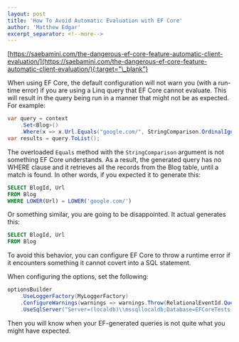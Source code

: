 ```yaml
---
layout: post
title: 'How To Avoid Automatic Evaluation with EF Core'
author: 'Matthew Edgar'
excerpt_separator: <!--more-->
---
```


[https://saebamini.com/the-dangerous-ef-core-feature-automatic-client-evaluation/](https://saebamini.com/the-dangerous-ef-core-feature-automatic-client-evaluation/){:target="\_blank"}

When using EF Core, the default configuration will not warn you (with a run-time error) if you
are using a Linq query that EF Core cannot evaluate. This will result in the query being
run in a manner that might not be as expected. For example:

```csharp
var query = context
    .Set<Blog>()
    .Where(x => x.Url.Equals("google.com/", StringComparison.OrdinalIgnoreCase));
var results = query.ToList();
```

<!--more-->

The overloaded `Equals` method with the `StringComparison` argument is not something EF Core understands. As
a result, the generated query has no WHERE clause and it retrieves all the records from the Blog table, until
a match is found. In other words, if you expected it to generate this:

```sql
SELECT BlogId, Url
FROM Blog
WHERE LOWER(Url) = LOWER('google.com/')
```

Or something similar, you are going to be disappointed. It actual generates this:

```sql
SELECT BlogId, Url
FROM Blog
```

To avoid this behavior, you can configure EF Core to throw a runtime error if it encounters something it cannot
covert into a SQL statement.

When configuring the options, set the following:

```csharp
optionsBuilder
    .UseLoggerFactory(MyLoggerFactory)
    .ConfigureWarnings(warnings => warnings.Throw(RelationalEventId.QueryClientEvaluationWarning))
    .UseSqlServer("Server=(localdb)\\mssqllocaldb;Database=EFCoreTests.NewDb;Trusted_Connection=True;ConnectRetryCount=0");
```

Then you will know when your EF-generated queries is not quite what you might have expected.
